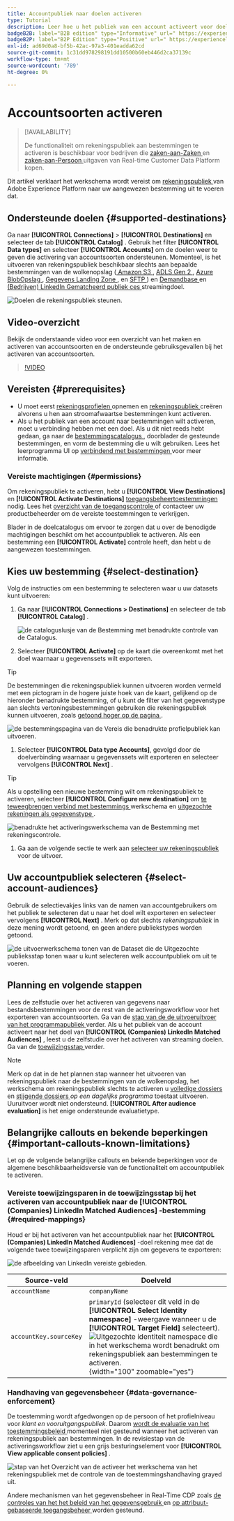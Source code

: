 ```yaml
---
title: Accountpubliek naar doelen activeren
type: Tutorial
description: Leer hoe u het publiek van een account activeert voor doelen
badgeB2B: label="B2B edition" type="Informative" url=" https://experienceleague.adobe.com/docs/experience-platform/rtcdp/intro/rtcdp-intro/overview.html?lang=en#rtcdp-editions newtab=true"
badgeB2P: label="B2P Edition" type="Positive" url=" https://experienceleague.adobe.com/docs/experience-platform/rtcdp/intro/rtcdp-intro/overview.html?lang=en#rtcdp-editions newtab=true"
exl-id: ad69d0a8-bf5b-42ac-97a3-401eadda62cd
source-git-commit: 1c31dd978298191dd10500b60eb446d2ca37139c
workflow-type: tm+mt
source-wordcount: '789'
ht-degree: 0%

---
```


# Accountsoorten activeren

>[!AVAILABILITY]
>
>De functionaliteit om rekeningspubliek aan bestemmingen te activeren is beschikbaar voor bedrijven die [ zaken-aan-Zaken ](/help/rtcdp/overview.md#rtcdp-b2b) en [ zaken-aan-Persoon ](/help/rtcdp/overview.md#rtcdp-b2p) uitgaven van Real-time Customer Data Platform kopen.

Dit artikel verklaart het werkschema wordt vereist om [ rekeningspubliek ](/help/segmentation/ui/account-audiences.md) van Adobe Experience Platform naar uw aangewezen bestemming uit te voeren dat.

## Ondersteunde doelen {#supported-destinations}

Ga naar **[!UICONTROL Connections]** > **[!UICONTROL Destinations]** en selecteer de tab **[!UICONTROL Catalog]** . Gebruik het filter **[!UICONTROL Data types]** en selecteer **[!UICONTROL Accounts]** om de doelen weer te geven die activering van accountsoorten ondersteunen. Momenteel, is het uitvoeren van rekeningspubliek beschikbaar slechts aan bepaalde bestemmingen van de wolkenopslag ([ Amazon S3 ](/help/destinations/catalog/cloud-storage/amazon-s3.md), [ ADLS Gen 2 ](/help/destinations/catalog/cloud-storage/adls-gen2.md), [ Azure BlobOpslag ](/help/destinations/catalog/cloud-storage/azure-blob.md), [ Gegevens Landing Zone ](/help/destinations/catalog/cloud-storage/data-landing-zone.md), en [ SFTP ](/help/destinations/catalog/cloud-storage/sftp.md)) en [ Demandbase ](/help/destinations/catalog/advertising/demandbase.md) en [ (Bedrijven) LinkedIn Gematcheerd publiek ces ](/help/destinations/catalog/social/linkedin-b2b.md) streamingdoel.

![ Doelen die rekeningspubliek steunen.](/help/destinations/assets/ui/activate-account-audiences/data-types-filter.png)

## Video-overzicht

Bekijk de onderstaande video voor een overzicht van het maken en activeren van accountsoorten en de ondersteunde gebruiksgevallen bij het activeren van accountsoorten.

>[!VIDEO](https://video.tv.adobe.com/v/338252/?learn=on)

## Vereisten {#prerequisites}

* U moet eerst [ rekeningsprofielen ](/help/rtcdp/accounts/account-profile-overview.md) opnemen en [ rekeningspubliek ](/help/segmentation/ui/account-audiences.md) creëren alvorens u hen aan stroomafwaartse bestemmingen kunt activeren.
* Als u het publiek van een account naar bestemmingen wilt activeren, moet u verbinding hebben met een doel. Als u dit niet reeds hebt gedaan, ga naar de [ bestemmingscatalogus ](../catalog/overview.md), doorblader de gesteunde bestemmingen, en vorm de bestemming die u wilt gebruiken. Lees het leerprogramma UI op [ verbindend met bestemmingen ](./connect-destination.md) voor meer informatie.

### Vereiste machtigingen {#permissions}

Om rekeningspubliek te activeren, hebt u **[!UICONTROL View Destinations]** en **[!UICONTROL Activate Destinations]** [ toegangsbeheertoestemmingen ](/help/access-control/home.md#permissions) nodig. Lees het [ overzicht van de toegangscontrole ](/help/access-control/ui/overview.md) of contacteer uw productbeheerder om de vereiste toestemmingen te verkrijgen.

Blader in de doelcatalogus om ervoor te zorgen dat u over de benodigde machtigingen beschikt om het accountpubliek te activeren. Als een bestemming een **[!UICONTROL Activate]** controle heeft, dan hebt u de aangewezen toestemmingen.

## Kies uw bestemming {#select-destination}

Volg de instructies om een bestemming te selecteren waar u uw datasets kunt uitvoeren:

1. Ga naar **[!UICONTROL Connections > Destinations]** en selecteer de tab **[!UICONTROL Catalog]** .

   ![ de cataloguslusje van de Bestemming met benadrukte controle van de Catalogus.](/help/destinations/assets/ui/export-datasets/catalog-tab.png)

1. Selecteer **[!UICONTROL Activate]** op de kaart die overeenkomt met het doel waarnaar u gegevenssets wilt exporteren.

>[!TIP]
>
>De bestemmingen die rekeningspubliek kunnen uitvoeren worden vermeld met een pictogram in de hogere juiste hoek van de kaart, gelijkend op de hieronder benadrukte bestemming, of u kunt de filter van het gegevenstype aan slechts vertoningsbestemmingen gebruiken die rekeningspubliek kunnen uitvoeren, zoals [ getoond hoger op de pagina ](#supported-destinations).

![ de bestemmingspagina van de Vereis die benadrukte profielpubliek kan uitvoeren.](/help/destinations/assets/ui/activate-account-audiences/demandbase-icon-activate-account-audiences.png)

1. Selecteer **[!UICONTROL Data type Accounts]**, gevolgd door de doelverbinding waarnaar u gegevenssets wilt exporteren en selecteer vervolgens **[!UICONTROL Next]** .

>[!TIP]
> 
>Als u opstelling een nieuwe bestemming wilt om rekeningspubliek te activeren, selecteer **[!UICONTROL Configure new destination]** om [ te teweegbrengen verbind met bestemmings ](/help/destinations/ui/connect-destination.md) werkschema en [ uitgezochte rekeningen als gegevenstype ](/help/destinations/ui/connect-destination.md#segment-activation-or-dataset-exports).

![ benadrukte het activeringswerkschema van de Bestemming met rekeningscontrole.](/help/destinations/assets/ui/activate-account-audiences/activate-account-audiences-highlighted.png)

1. Ga aan de volgende sectie te werk aan [ selecteer uw rekeningspubliek ](#select-profile-audiences) voor de uitvoer.

## Uw accountpubliek selecteren {#select-account-audiences}

Gebruik de selectievakjes links van de namen van accountgebruikers om het publiek te selecteren dat u naar het doel wilt exporteren en selecteer vervolgens **[!UICONTROL Next]** . Merk op dat slechts *rekeningspubliek* in deze mening wordt getoond, en geen andere publiekstypes worden getoond.

![ de uitvoerwerkschema tonen van de Dataset die de Uitgezochte publieksstap tonen waar u kunt selecteren welk accountpubliek om uit te voeren.](/help/destinations/assets/ui/activate-account-audiences/select-account-audiences.png)

## Planning en volgende stappen

Lees de zelfstudie over het activeren van gegevens naar bestandsbestemmingen voor de rest van de activeringsworkflow voor het exporteren van accountsoorten. Ga van de [ stap van de de uitvoeruitvoer van het programmapubliek ](/help/destinations/ui/activate-batch-profile-destinations.md#scheduling) verder. Als u het publiek van de account activeert naar het doel van **[!UICONTROL (Companies) LinkedIn Matched Audiences]** , leest u de zelfstudie over het activeren van streaming doelen. Ga van de [ toewijzingsstap ](/help/destinations/ui/activate-segment-streaming-destinations.md#mapping) verder.

>[!NOTE]
>
>Merk op dat in de het plannen stap wanneer het uitvoeren van rekeningspubliek naar de bestemmingen van de wolkenopslag, het werkschema om rekeningspubliek slechts te activeren u [ volledige dossiers ](/help/destinations/ui/activate-batch-profile-destinations.md#export-full-files) en [ stijgende dossiers ](/help/destinations/ui/activate-batch-profile-destinations.md#export-incremental-files) _op een dagelijks programma_ toestaat uitvoeren. Uuruitvoer wordt niet ondersteund. **[!UICONTROL After audience evaluation]** is het enige ondersteunde evaluatietype.

## Belangrijke callouts en bekende beperkingen {#important-callouts-known-limitations}

Let op de volgende belangrijke callouts en bekende beperkingen voor de algemene beschikbaarheidsversie van de functionaliteit om accountpubliek te activeren.

### Vereiste toewijzingsparen in de toewijzingsstap bij het activeren van accountpubliek naar de **[!UICONTROL (Companies) LinkedIn Matched Audiences]** -bestemming {#required-mappings}

Houd er bij het activeren van het accountpubliek naar het **[!UICONTROL (Companies) LinkedIn Matched Audiences]** -doel rekening mee dat de volgende twee toewijzingsparen verplicht zijn om gegevens te exporteren:

![ de afbeelding van LinkedIn vereiste gebieden.](/help/destinations/assets/ui/activate-account-audiences/linkedin-mapping-required-fields.png)

| Source-veld | Doelveld |
|---------|----------|
| `accountName` | `companyName` |
| `accountKey.sourceKey` | `primaryId` (selecteer dit veld in de **[!UICONTROL Select Identity namespace]** -weergave wanneer u de **[!UICONTROL Target Field]** selecteert). <br> ![ Uitgezochte identiteit namespace die in het werkschema wordt benadrukt om rekeningspubliek aan bestemmingen te activeren.](/help/destinations/assets/ui/activate-account-audiences/identity-namespace-highlighted.png " Uitgezochte identiteit namespace die in het werkschema wordt benadrukt om rekeningspubliek aan bestemmingen te activeren."){width="100" zoomable="yes"} |

### Handhaving van gegevensbeheer {#data-governance-enforcement}

De toestemming wordt afgedwongen op de persoon of het profielniveau voor *klant en vooruitgangspubliek*. Daarom [ wordt de evaluatie van het toestemmingsbeleid ](/help/data-governance/enforcement/auto-enforcement.md#consent-policy-evaluation) momenteel niet gesteund wanneer het activeren van rekeningspubliek aan bestemmingen. In de revisiestap van de activeringsworkflow ziet u een grijs besturingselement voor **[!UICONTROL View applicable consent policies]** .

![ stap van het Overzicht van de activeer het werkschema van het rekeningspubliek met de controle van de toestemmingshandhaving grayed uit.](/help/destinations/assets/ui/activate-account-audiences/consent-checks-greyed-out.png)

Andere mechanismen van het gegevensbeheer in Real-Time CDP zoals [ de controles van het het beleid van het gegevensgebruik ](/help/data-governance/enforcement/auto-enforcement.md#consent-policy-evaluation) en [ op attribuut-gebaseerde toegangsbeheer ](/help/destinations/home.md#attribute-based-access) worden gesteund.
